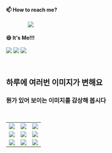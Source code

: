 #### 📫 How to reach me?
<a href="mailto:thquddnr123@gmail.com">
    <img 
        src="https://img.shields.io/badge/Gmail-d14836?style=flat-square&logo=Gmail&logoColor=white&link=mailto:thquddnr123@gmail.com"
        style="height : auto; margin-left : 60px; margin-right : 60px;"/>
</a>

#### 😄 It's Me!!!

<a href="https://cybecho.notion.site/SBU-s-Archives-854ccd3338c2456a867956f26143998a" target="_blank"><img src="https://img.shields.io/badge/Portfolio-303030?style=for-the-badge&logo=Notion&logoColor=white"/></a>
<a href="https://www.instagram.com/junk_warrior_vintage/" target="_blank"><img src="https://img.shields.io/badge/@junk_warrir_vintage-E4405F?style=for-the-badge&logo=Instagram&logoColor=white"/></a>
<a href="https://www.behance.net/thquddnr125654" target="_blank"><img src="https://img.shields.io/badge/Behance-1769FF?style=for-the-badge&logo=Behance&logoColor=white"/></a>

</br>

## 하루에 여러번 이미지가 변해요
### 뭔가 있어 보이는 이미지를 감상해 봅시다

<!--
마크업 바로보기 사이트
https://dillinger.io/ 
-->
 <br/> <table>
<tr>
<td><img src='https://www.random-art.org/img/large/416842.jpg'></td>
<td><img src='https://www.random-art.org/img/large/416095.jpg'></td>
<td><img src='https://www.random-art.org/img/large/415920.jpg'></td>
</tr>
<tr>
<td><img src='https://www.random-art.org/img/large/415976.jpg'></td>
<td><img src='https://www.random-art.org/img/large/417290.jpg'></td>
<td><img src='https://www.random-art.org/img/large/416915.jpg'></td>
</tr>
<tr>
<td><img src='https://www.random-art.org/img/large/417018.jpg'></td>
<td><img src='https://www.random-art.org/img/large/416392.jpg'></td>
<td><img src='https://www.random-art.org/img/large/415896.jpg'></td>
</tr>
</table>
